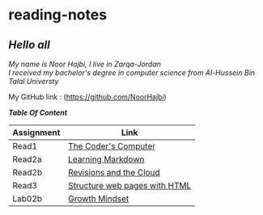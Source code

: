 # reading-notes


## *Hello all*
*My name is Noor Hajbi, I live in Zarqa-Jordan*  
*I received my bachelor's degree in computer science from Al-Hussein Bin Talal Universty*  

My GitHub link : (https://github.com/NoorHajbi)

***Table Of Content***   
   
| Assignment  |             Link                           |
| ------------|--------------------------------------------|
|  Read1      |   [The Coder's Computer](read1.md)         |           
|  Read2a     |   [Learning Markdown](read02a.md)          |
|  Read2b     |   [Revisions and the Cloud](read02b.md)    |
|  Read3      |   [Structure web pages with HTML](read3.md)|
|  Lab02b     |   [Growth Mindset](lab02b.md)              |
